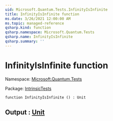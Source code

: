 ```yaml
---
uid: Microsoft.Quantum.Tests.InfinityIsInfinite
title: InfinityIsInfinite function
ms.date: 3/26/2021 12:00:00 AM
ms.topic: managed-reference
qsharp.kind: function
qsharp.namespace: Microsoft.Quantum.Tests
qsharp.name: InfinityIsInfinite
qsharp.summary: ''
---
```


# InfinityIsInfinite function

Namespace: [Microsoft.Quantum.Tests](xref:Microsoft.Quantum.Tests)

Package: [IntrinsicTests](https://nuget.org/packages/IntrinsicTests)




```qsharp
function InfinityIsInfinite () : Unit
```


## Output : [Unit](xref:microsoft.quantum.lang-ref.unit)

